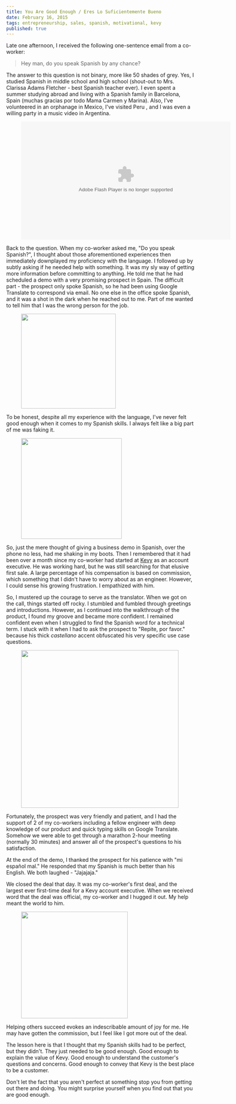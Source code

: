 ```yaml
---
title: You Are Good Enough / Eres Lo Suficientemente Bueno
date: February 16, 2015
tags: entrepreneurship, sales, spanish, motivational, kevy
published: true
---
```


Late one afternoon, I received the following one-sentence email from a co-worker:

> Hey man, do you speak Spanish by any chance?

The answer to this question is not binary, more like 50 shades of grey. Yes, I studied Spanish in middle school and high school (shout-out to Mrs. Clarissa Adams Fletcher - best Spanish teacher ever). I even spent a summer studying abroad and living with a Spanish family in Barcelona, Spain (muchas gracias por todo Mama Carmen y Marina). Also, I've volunteered in an orphanage in Mexico, I've visited Peru , and I was even a willing party in a music video in Argentina.

<figure class="image">
  <object type="application/x-shockwave-flash" width="560" height="315" data="https://www.flickr.com/apps/video/stewart.swf" classid="clsid:D27CDB6E-AE6D-11cf-96B8-444553540000"><param name="flashvars" value="intl_lang=en-US&photo_secret=a2371f802d&photo_id=16514871182"></param><param name="movie" value="https://www.flickr.com/apps/video/stewart.swf"></param><param name="bgcolor" value="#000000"></param><param name="allowFullScreen" value="true"></param><embed type="application/x-shockwave-flash" src="https://www.flickr.com/apps/video/stewart.swf" bgcolor="#000000" allowfullscreen="true" flashvars="intl_lang=en-US&photo_secret=a2371f802d&photo_id=16514871182" width="560" height="315"></embed></object>
</figure>

Back to the question. When my co-worker asked me, "Do you speak Spanish?", I thought about those aforementioned experiences then immediately downplayed my proficiency with the language. I followed up by subtly asking if he needed help with something. It was my sly way of getting more information before committing to anything. He told me that he had scheduled a demo with a very promising prospect in Spain. The difficult part - the prospect only spoke Spanish, so he had been using Google Translate to correspond via email. No one else in the office spoke Spanish, and it was a shot in the dark when he reached out to me. Part of me wanted to tell him that I was the wrong person for the job.

<figure class="image">
  <img src="http://media.giphy.com/media/AW8mds1w2L2ta/giphy.gif" height="253"></img>
</figure>

To be honest, despite all my experience with the language, I've never felt good enough when it comes to my Spanish skills. I always felt like a big part of me was faking it.

<figure class="image">
  <img src="http://media.giphy.com/media/ZzESCv4z6iW0E/giphy.gif" height="269"></img>
</figure>

So, just the mere thought of giving a business demo in Spanish, over the phone no less, had me shaking in my boots. Then I remembered that it had been over a month since my co-worker had started at [Kevy](http://kevy.com) as an account executive. He was working hard, but he was still searching for that elusive first sale. A large percentage of his compensation is based on commission, which something that I didn't have to worry about as an engineer. However, I could sense his growing frustration. I empathized with him.

So, I mustered up the courage to serve as the translator. When we got on the call, things started off rocky. I stumbled and fumbled through greetings and introductions. However, as I continued into the walkthrough of the product, I found my groove and became more confident. I remained confident even when I struggled to find the Spanish word for a technical term. I stuck with it when I had to ask the prospect to "Repite, por favor." because his thick *castellano* accent obfuscated his very specific use case questions.

<figure class="image">
  <img src="http://media.giphy.com/media/AJqjc82n1dDO0/giphy.gif" height="421"></img>
</figure>

Fortunately, the prospect was very friendly and patient, and I had the support of 2 of my co-workers including a fellow engineer with deep knowledge of our product and quick typing skills on Google Translate. Somehow we were able to get through a marathon 2-hour meeting (normally 30 minutes) and answer all of the prospect's questions to his satisfaction.

At the end of the demo, I thanked the prospect for his patience with "mi español mal." He responded that my Spanish is much better than his English. We both laughed - "Jajajaja."

We closed the deal that day. It was my co-worker's first deal, and the largest ever first-time deal for a Kevy account executive. When we received word that the deal was official, my co-worker and I hugged it out. My help meant the world to him.

<figure class="image">
  <img src=http://media.giphy.com/media/KHAD55rYirYoU/giphy.gif height="285"></img>
</figure>

Helping others succeed evokes an indescribable amount of joy for me. He may have gotten the commission, but I feel like I got more out of the deal.

The lesson here is that I thought that my Spanish skills had to be perfect, but they didn't. They just needed to be good enough. Good enough to explain the value of Kevy. Good enough to understand the customer's questions and concerns. Good enough to convey that Kevy is the best place to be a customer.

Don't let the fact that you aren't perfect at something stop you from getting out there and doing. You might surprise yourself when you find out that you are good enough.
